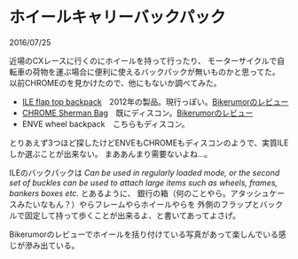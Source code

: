 # ホイールキャリーバックパック

2016/07/25

近場のCXレースに行くのにホイールを持って行ったり、
モーターサイクルで自転車の荷物を運ぶ場合に便利に使えるバックパックが無いものかと思ってた。
以前CHROMEのを見かけたので、他にもないか調べてみた。

- [ILE flap top backpack](http://ilequipment.com/products/flaptop)　2012年の製品。現行っぽい。[Bikerumorのレビュー](http://www.bikerumor.com/2012/07/06/review-inside-line-equipments-flaptop-messenger-backpack/)
- [CHROME Sherman Bag](http://www.chromeindustries.com/sherman-grey)　既にディスコン。[Bikerumorのレビュー](http://www.bikerumor.com/2011/03/04/chromes-new-sherman-pack-is-a-real-tool-bag/)
- ENVE wheel backpack　こちらもディスコン。

とりあえず3つほど探したけどENVEもCHROMEもディスコンのようで、実質ILEしか選ぶことが出来ない。
まああんまり需要ないよね…。

ILEのバックパックは *Can be used in regularly loaded mode, or the second set of buckles can be used to attach large items such as wheels, frames, bankers boxes etc.* とあるように、
銀行の箱（何のことやら。アタッシュケースみたいなもん？）やらフレームやらホイールやらを
外側のフラップとバックルで固定して持って歩くことが出来るよ、と書いてあってよさげ。

Bikerumorのレビューでホイールを括り付けている写真があって楽しんでいる感じが滲み出ている。
